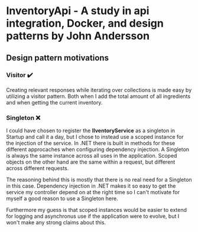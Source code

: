 # InventoryApi - A study in api integration, Docker, and design patterns by John Andersson

## Design pattern motivations



### Visitor :heavy_check_mark:	

Creating relevant responses while iterating over collections is made easy by utilizing a visitor pattern.
Both when I add the total amount of all ingredients and when getting the current inventory.

### Singleton :x:	

I could have chosen to register the **IIventoryService** as a singleton in Startup and call it a day, but I chose to instead use a scoped instance for the injection of the service. In .NET there is built in methods for these different approcaches when configuring dependency injection. A Singleton is always the same instance across all uses in the application. Scoped objects on the other hand are the same within a request, but different across different requests. 

The reasoning behind this is mostly that there is no real need for a Singleton in this case. 
Dependency injection in .NET makes it so easy to get the service my controller depend on at the right time so I can't motivate for myself a good reason to use a Singleton here.

Furthermore my guess is that scoped instances would be easier to extend for logging and asynchronus use if the application were to evolve, 
but I won't make any strong claims about this.
